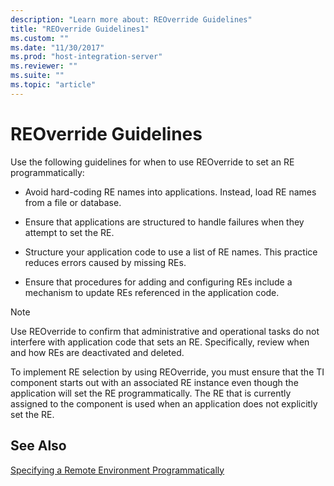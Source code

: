 ```yaml
---
description: "Learn more about: REOverride Guidelines"
title: "REOverride Guidelines1"
ms.custom: ""
ms.date: "11/30/2017"
ms.prod: "host-integration-server"
ms.reviewer: ""
ms.suite: ""
ms.topic: "article"
---
```

# REOverride Guidelines
Use the following guidelines for when to use REOverride to set an RE programmatically:  
  
-   Avoid hard-coding RE names into applications. Instead, load RE names from a file or database.  
  
-   Ensure that applications are structured to handle failures when they attempt to set the RE.  
  
-   Structure your application code to use a list of RE names. This practice reduces errors caused by missing REs.  
  
-   Ensure that procedures for adding and configuring REs include a mechanism to update REs referenced in the application code.  
  
> [!NOTE]
>  Use REOverride to confirm that administrative and operational tasks do not interfere with application code that sets an RE. Specifically, review when and how REs are deactivated and deleted.  
  
 To implement RE selection by using REOverride, you must ensure that the TI component starts out with an associated RE instance even though the application will set the RE programmatically. The RE that is currently assigned to the component is used when an application does not explicitly set the RE.  
  
## See Also  
 [Specifying a Remote Environment Programmatically](../core/specifying-a-remote-environment-programmatically1.md)
